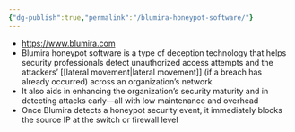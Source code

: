 ```yaml
---
{"dg-publish":true,"permalink":"/blumira-honeypot-software/"}
---
```



- https://www.blumira.com
- Blumira honeypot software is a type of deception technology that helps security professionals detect unauthorized access attempts and the attackers’ [[lateral movement\|lateral movement]] (if a breach has already occurred) across an organization’s network
- It also aids in enhancing the organization’s security maturity and in detecting attacks early—all with low maintenance and overhead
- Once Blumira detects a honeypot security event, it immediately blocks the source IP at the switch or firewall level